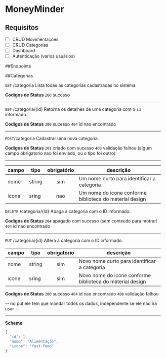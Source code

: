 # MoneyMinder

## Requisitos


- [ ] CRUD Movimentações 
- [ ] CRUD Categorias
- [ ] Dashboard
- [ ] Autenticação (varios usuários)

##Endpoints

##Categorias

`GET` /categoria
Lista todas as categorias cadastradas no sistema

**Codigos de Status**
`200` sucesso

---

`GET` /categoria/{id}
Retorna os detalhes de uma categoria com o `íd` informado.

**Codigos de Status**
`200` sucesso
`404` id nao encontrado

---

`POST`/categoria
Cadastrar uma nova categoria.

**Codigos de Status**
`201` criado com sucesso
`400` validação falhou (algum campo obrigatorio nao foi enviado, ou o tipo foi outro)

---

| campo | tipo | obrigatório | descrição
| ------|------|:-------------:|----------
| nome| string | sim | Um nome curto para identificar a categoria
| icone | sring | nao | Um nome do icone conforme biblioteca do material design


`DELETE` /categoria/{id}
Apaga a categoria com o ID informado.

**Codigos de Status**
`204` apagado com sucesso (sem conteudo para motrar)
`404` id nao encontrado

---

`PUT` /categoria/{id}
Altera a categoria com o ID informado.

| campo | tipo | obrigatório | descrição
| ------|------|:-------------:|----------
| nome| string | sim | Novo nome curto para identificar a categoria
| icone | sring | sim | Novo nome do icone conforme biblioteca do material design

**Codigos de Status**
`200` sucesso
`404` id nao encontrado
`400` validação falhou

-- no put ele tem que mandar todos os dados, independente se ele nao ira usar -- 

---

**Scheme**
```js
{
  "id": 1,
  "nome": "Alimentação",
  "icone": "fast-food"
}
```

